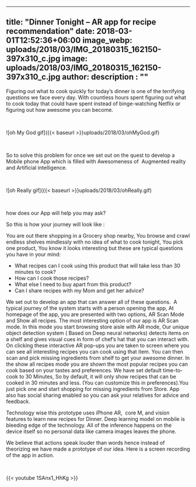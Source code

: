 
---
title: "Dinner Tonight – AR app for recipe recommendation"
date: 2018-03-01T12:52:36+06:00
image_webp: uploads/2018/03/IMG_20180315_162150-397x310_c.jpg
image: uploads/2018/03/IMG_20180315_162150-397x310_c.jpg
author: 
description : ""
---
  
  
Figuring out what to cook quickly for today’s dinner is one of the terrifying questions we face every day. With countless hours spent figuring out what to cook today that could have spent instead of binge-watching Netflix or figuring out how awesome you can become.

&nbsp;
&nbsp;

![oh My God gif]({{< baseurl >}}uploads/2018/03/ohMyGod.gif)

&nbsp;
&nbsp;

So to solve this problem for once we set out on the quest to develop a Mobile phone App which is filled with Awesomeness of  Augmented reality and Artificial intelligence.

&nbsp;
&nbsp;

![oh Really gif]({{< baseurl >}}uploads/2018/03/ohReally.gif)

&nbsp;
&nbsp;

how does our App will help you may ask?

So this is how your journey will look like :

You are out there shopping in a Grocery shop nearby, You browse and crawl endless shelves mindlessly with no idea of what to cook tonight, You pick one product, You know it looks interesting but these are typical questions you have in your mind:

*   What recipes can I cook using this product that will take less than 30 minutes to cook?
*   How can I cook those recipes?
*   What else I need to buy apart from this product?
*   Can I share recipes with my Mom and get her advice?

We set out to develop an app that can answer all of these questions.  A typical journey of the system starts with a person opening the app, At homepage of the app, you are presented with two options, AR Scan Mode and Show all recipes. The most interesting option of our app is AR Scan mode. In this mode you start browsing store aisle with AR mode, Our unique object detection system ( Based on Deep neural networks) detects items on a shelf and gives visual cues in form of chef’s hat that you can interact with. On clicking these interactive AR pop-ups you are taken to screen where you can see all interesting recipes you can cook using that item. You can then scan and pick missing ingredients from shelf to get your awesome dinner. In the show all recipes mode you are shown the most popular recipes you can cook based on your tastes and preferences. We have set default time-to-cook to 30 Minutes, So by default, it will only show recipes that can be cooked in 30 minutes and less. (You can customize this in preferences).You just pick one and start shopping for missing ingredients from Store. App also has social sharing enabled so you can ask your relatives for advice and feedback.

Technology wise this prototype uses iPhone AR,  core M, and vision features to learn new recipes for Dinner. Deep learning model on mobile is bleeding edge of the technology. All of the inference happens on the device itself so no personal data like camera images leaves the phone.

We believe that actions speak louder than words hence instead of theorizing we have made a prototype of our idea. Here is a screen recording of the app in action.


&nbsp;
&nbsp;

{{< youtube 1SAnx1_HhKg >}}

&nbsp;
&nbsp;
